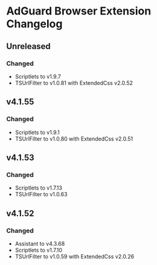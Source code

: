# AdGuard Browser Extension Changelog

## Unreleased

### Changed

* Scriptlets to v1.9.7
* TSUrlFilter to v1.0.81 with ExtendedCss v2.0.52


## v4.1.55

### Changed

* Scriptlets to v1.9.1
* TSUrlFilter to v1.0.80 with ExtendedCss v2.0.51


## v4.1.53

### Changed

* Scriptlets to v1.7.13
* TSUrlFilter to v1.0.63


## v4.1.52

### Changed

* Assistant to v4.3.68
* Scriptlets to v1.7.10
* TSUrlFilter to v1.0.59 with ExtendedCss v2.0.26
